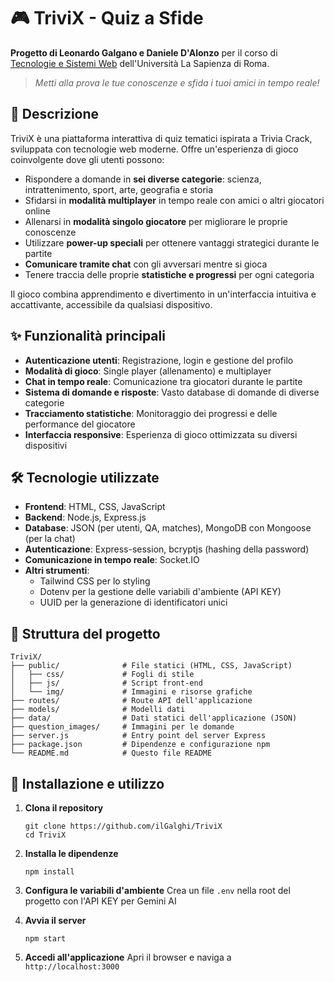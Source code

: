 # 🎮 TriviX - Quiz a Sfide
**Progetto di Leonardo Galgano e Daniele D'Alonzo** per il corso di [Tecnologie e Sistemi Web](https://sites.google.com/uniroma1.it/lorenzomarconi/corsi#h.hel2jsy2h8y1) dell'Università La Sapienza di Roma.

> *Metti alla prova le tue conoscenze e sfida i tuoi amici in tempo reale!*

## 📝 Descrizione
TriviX è una piattaforma interattiva di quiz tematici ispirata a Trivia Crack, sviluppata con tecnologie web moderne. Offre un'esperienza di gioco coinvolgente dove gli utenti possono:

- Rispondere a domande in **sei diverse categorie**: scienza, intrattenimento, sport, arte, geografia e storia
- Sfidarsi in **modalità multiplayer** in tempo reale con amici o altri giocatori online
- Allenarsi in **modalità singolo giocatore** per migliorare le proprie conoscenze
- Utilizzare **power-up speciali** per ottenere vantaggi strategici durante le partite
- **Comunicare tramite chat** con gli avversari mentre si gioca
- Tenere traccia delle proprie **statistiche e progressi** per ogni categoria

Il gioco combina apprendimento e divertimento in un'interfaccia intuitiva e accattivante, accessibile da qualsiasi dispositivo.

## ✨ Funzionalità principali
- **Autenticazione utenti**: Registrazione, login e gestione del profilo
- **Modalità di gioco**: Single player (allenamento) e multiplayer
- **Chat in tempo reale**: Comunicazione tra giocatori durante le partite
- **Sistema di domande e risposte**: Vasto database di domande di diverse categorie
- **Tracciamento statistiche**: Monitoraggio dei progressi e delle performance del giocatore
- **Interfaccia responsive**: Esperienza di gioco ottimizzata su diversi dispositivi

## 🛠️ Tecnologie utilizzate
- **Frontend**: HTML, CSS, JavaScript
- **Backend**: Node.js, Express.js
- **Database**: JSON (per utenti, QA, matches), MongoDB con Mongoose (per la chat)
- **Autenticazione**: Express-session, bcryptjs (hashing della password)
- **Comunicazione in tempo reale**: Socket.IO
- **Altri strumenti**: 
  - Tailwind CSS per lo styling
  - Dotenv per la gestione delle variabili d'ambiente (API KEY)
  - UUID per la generazione di identificatori unici

## 📂 Struttura del progetto
```
TriviX/
├── public/              # File statici (HTML, CSS, JavaScript)
│   ├── css/             # Fogli di stile
│   ├── js/              # Script front-end
│   └── img/             # Immagini e risorse grafiche
├── routes/              # Route API dell'applicazione
├── models/              # Modelli dati
├── data/                # Dati statici dell'applicazione (JSON)
├── question_images/     # Immagini per le domande
├── server.js            # Entry point del server Express
├── package.json         # Dipendenze e configurazione npm
└── README.md            # Questo file README
```

## 🚀 Installazione e utilizzo
1. **Clona il repository**
   ```
   git clone https://github.com/ilGalghi/TriviX
   cd TriviX
   ```

2. **Installa le dipendenze**
   ```
   npm install
   ```

3. **Configura le variabili d'ambiente**
   Crea un file `.env` nella root del progetto con l'API KEY per Gemini AI

4. **Avvia il server**
   ```
   npm start
   ```

5. **Accedi all'applicazione**
   Apri il browser e naviga a `http://localhost:3000`
